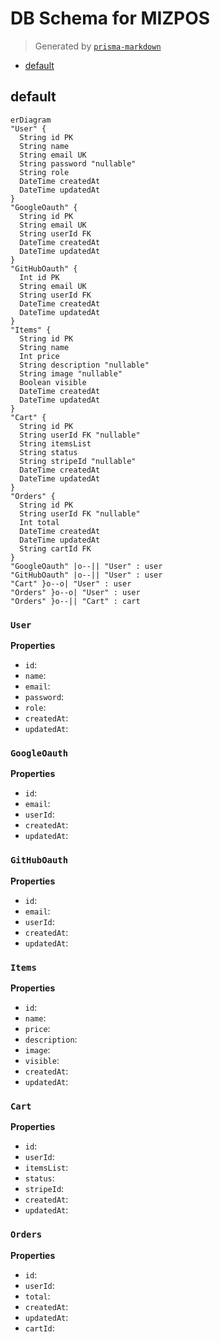 # DB Schema for MIZPOS
> Generated by [`prisma-markdown`](https://github.com/samchon/prisma-markdown)

- [default](#default)

## default
```mermaid
erDiagram
"User" {
  String id PK
  String name
  String email UK
  String password "nullable"
  String role
  DateTime createdAt
  DateTime updatedAt
}
"GoogleOauth" {
  String id PK
  String email UK
  String userId FK
  DateTime createdAt
  DateTime updatedAt
}
"GitHubOauth" {
  Int id PK
  String email UK
  String userId FK
  DateTime createdAt
  DateTime updatedAt
}
"Items" {
  String id PK
  String name
  Int price
  String description "nullable"
  String image "nullable"
  Boolean visible
  DateTime createdAt
  DateTime updatedAt
}
"Cart" {
  String id PK
  String userId FK "nullable"
  String itemsList
  String status
  String stripeId "nullable"
  DateTime createdAt
  DateTime updatedAt
}
"Orders" {
  String id PK
  String userId FK "nullable"
  Int total
  DateTime createdAt
  DateTime updatedAt
  String cartId FK
}
"GoogleOauth" |o--|| "User" : user
"GitHubOauth" |o--|| "User" : user
"Cart" }o--o| "User" : user
"Orders" }o--o| "User" : user
"Orders" }o--|| "Cart" : cart
```

### `User`

**Properties**
  - `id`: 
  - `name`: 
  - `email`: 
  - `password`: 
  - `role`: 
  - `createdAt`: 
  - `updatedAt`: 

### `GoogleOauth`

**Properties**
  - `id`: 
  - `email`: 
  - `userId`: 
  - `createdAt`: 
  - `updatedAt`: 

### `GitHubOauth`

**Properties**
  - `id`: 
  - `email`: 
  - `userId`: 
  - `createdAt`: 
  - `updatedAt`: 

### `Items`

**Properties**
  - `id`: 
  - `name`: 
  - `price`: 
  - `description`: 
  - `image`: 
  - `visible`: 
  - `createdAt`: 
  - `updatedAt`: 

### `Cart`

**Properties**
  - `id`: 
  - `userId`: 
  - `itemsList`: 
  - `status`: 
  - `stripeId`: 
  - `createdAt`: 
  - `updatedAt`: 

### `Orders`

**Properties**
  - `id`: 
  - `userId`: 
  - `total`: 
  - `createdAt`: 
  - `updatedAt`: 
  - `cartId`: 